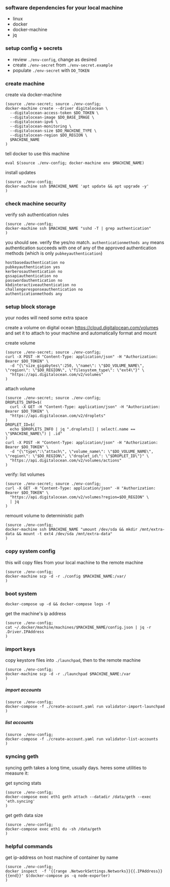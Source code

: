 
### software dependencies for your local machine

- linux
- docker
- docker-machine
- jq

### setup config + secrets

- review `./env-config`, change as desired
- create `./env-secret` from `./env-secret.example`
- populate `./env-secret` with `DO_TOKEN`

### create machine

create via docker-machine
```
(source ./env-secret; source ./env-config;
docker-machine create --driver digitalocean \
  --digitalocean-access-token $DO_TOKEN \
  --digitalocean-image $DO_BASE_IMAGE \
  --digitalocean-ipv6 \
  --digitalocean-monitoring \
  --digitalocean-size $DO_MACHINE_TYPE \
  --digitalocean-region $DO_REGION \
  $MACHINE_NAME
)
```

tell docker to use this machine
```
eval $(source ./env-config; docker-machine env $MACHINE_NAME)
```

install updates
```
(source ./env-config;
docker-machine ssh $MACHINE_NAME 'apt update && apt upgrade -y'
)
```

### check machine security

verify ssh authentication rules
```
(source ./env-config;
docker-machine ssh $MACHINE_NAME "sshd -T | grep authentication"
)
```

you should see. verify the yes/no match.
`authenticationmethods any` means authentication succeeds with one of any of the approved authentication methods (which is only `pubkeyauthentication`)
```
hostbasedauthentication no
pubkeyauthentication yes
kerberosauthentication no
gssapiauthentication no
passwordauthentication no
kbdinteractiveauthentication no
challengeresponseauthentication no
authenticationmethods any
```


### setup block storage

your nodes will need some extra space

create a volume on digital ocean https://cloud.digitalocean.com/volumes
and set it to attach to your machine and automatically format and mount

create volume
```
(source ./env-secret; source ./env-config;
curl -X POST -H "Content-Type: application/json" -H "Authorization: Bearer $DO_TOKEN" \
  -d "{\"size_gigabytes\":250, \"name\": \"$DO_VOLUME_NAME\", \"region\": \"$DO_REGION\", \"filesystem_type\": \"ext4\"}" \
  "https://api.digitalocean.com/v2/volumes"
)
```

attach volume
```
(source ./env-secret; source ./env-config;
DROPLETS_INFO=$(
  curl -X GET -H "Content-Type: application/json" -H "Authorization: Bearer $DO_TOKEN" \
  "https://api.digitalocean.com/v2/droplets"
)
DROPLET_ID=$(
  echo $DROPLETS_INFO | jq ".droplets[] | select(.name == \"$MACHINE_NAME\") | .id"
)
curl -X POST -H "Content-Type: application/json" -H "Authorization: Bearer $DO_TOKEN" \
  -d "{\"type\":\"attach\", \"volume_name\": \"$DO_VOLUME_NAME\", \"region\": \"$DO_REGION\", \"droplet_id\": \"$DROPLET_ID\"}" \
  "https://api.digitalocean.com/v2/volumes/actions"
)
```

verify: list volumes
```
(source ./env-secret; source ./env-config;
curl -X GET -H "Content-Type: application/json" -H "Authorization: Bearer $DO_TOKEN" \
  "https://api.digitalocean.com/v2/volumes?region=$DO_REGION" \
  | jq
)
```

remount volume to deterministic path
```
(source ./env-config;
docker-machine ssh $MACHINE_NAME "umount /dev/sda && mkdir /mnt/extra-data && mount -t ext4 /dev/sda /mnt/extra-data"
)
```

### copy system config

this will copy files from your local machine to the remote machine

```
(source ./env-config;
docker-machine scp -d -r ./config $MACHINE_NAME:/var/
)
```

### boot system


```
docker-compose up -d && docker-compose logs -f
```

get the machine's ip address
```
(source ./env-config;
cat ~/.docker/machine/machines/$MACHINE_NAME/config.json | jq -r .Driver.IPAddress
)
```

### import keys

copy keystore files into `./launchpad`, then to the remote machine
```
(source ./env-config;
docker-machine scp -d -r ./launchpad $MACHINE_NAME:/var
)
```

##### import accounts
```
(source ./env-config;
docker-compose -f ./create-account.yaml run validator-import-launchpad
)
```

##### list accounts
```
(source ./env-config;
docker-compose -f ./create-account.yaml run validator-list-accounts
)
```

### syncing geth

syncing geth takes a long time, usually days. heres some utilities to measure it:

get syncing stats
```
(source ./env-config;
docker-compose exec eth1 geth attach --datadir /data/geth --exec 'eth.syncing'
)
```

get geth data size
```
(source ./env-config;
docker-compose exec eth1 du -sh /data/geth
)
```

### helpful commands

get ip-address on host machine of container by name
```
(source ./env-config;
docker inspect  -f '{{range .NetworkSettings.Networks}}{{.IPAddress}}{{end}}' $(docker-compose ps -q node-exporter)
)
```